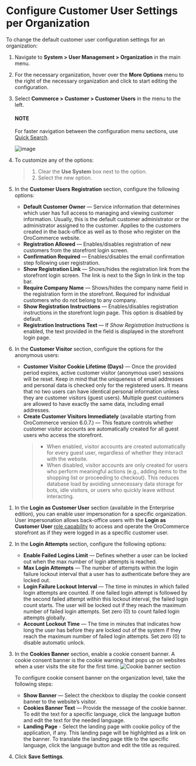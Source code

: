 <a id="system-user-mngm-organization-configuration-commerce-customers-customer-users"></a>

# Configure Customer User Settings per Organization

To change the default customer user configuration settings for an organization:

1. Navigate to **System > User Management > Organization** in the main menu.
2. For the necessary organization, hover over the <i class="fa fa-ellipsis-h fa-lg" aria-hidden="true"></i> **More Options** menu to the right of the necessary organization and click <i class="fas fa-cog" aria-hidden="true"></i> to start editing the configuration.
3. Select **Commerce > Customer > Customer Users** in the menu to the left.

   #### NOTE
   For faster navigation between the configuration menu sections, use [Quick Search](../../../../../configuration/quick-search.md#user-guide-system-configuration-quick-search).

   ![image](user/img/system/user_management/org_configuration/customers/CustomerUsersPerOrganization.png)
4. To customize any of the options:
   > 1. Clear the **Use System** box next to the option.
   > 2. Select the new option.
5. In the **Customer Users Registration** section, configure the following options:
   * **Default Customer Owner** — Service information that determines which user has full access to managing and viewing customer information. Usually, this is the default customer administrator or the administrator assigned to the customer. Applies to the customers created in the back-office as well as to those who register on the OroCommerce website.
   * **Registration Allowed** — Enables/disables registration of new customers from the storefront login screen.
   * **Confirmation Required** — Enables/disables the email confirmation step following user registration.
   * **Show Registration Link** — Shows/hides the registration link from the storefront login screen. The link is next to the Sign In link in the top bar.
   * **Require Company Name** — Shows/hides the company name field in the registration form in the storefront. Required for individual customers who do not belong to any company.
   * **Show Registration Instructions** — Enables/disables registration instructions in the storefront login page. This option is disabled by default.
   * **Registration Instructions Text** — If *Show Registration Instructions* is enabled, the text provided in the field is displayed in the storefront login page.
6. In the **Customer Visitor** section, configure the options for the anonymous users:
   * **Customer Visitor Cookie Lifetime (Days)** — Once the provided period expires, active customer visitor (anonymous user) sessions will be reset. Keep in mind that the uniqueness of email addresses and personal data is checked only for the registered users. It means that no two users can have identical personal information unless they are customer visitors (guest users). Multiple guest customers are allowed to have exactly the same data, including email addresses.
   * **Create Customer Visitors Immediately** (available starting from OroCommerce version 6.0.7.) — This feature controls whether customer visitor accounts are automatically created for all guest users who access the storefront.
     > * When enabled, visitor accounts are created automatically for every guest user, regardless of whether they interact with the website.
     > * When disabled, visitor accounts are only created for users who perform meaningful actions (e.g., adding items to the shopping list or proceeding to checkout). This reduces database load by avoiding unnecessary data storage for bots, idle visitors, or users who quickly leave without interacting.

<a id="organization-user-impersonation"></a>
1. In the **Login as Customer User** section (available in the Enterprise edition), you can enable user impersonation for a specific organization. User impersonation allows back-office users with the **Login as Customer User** [role capability](../../../../roles/admin-capabilities.md#admin-capabilities) to access and operate the OroCommerce storefront as if they were logged in as a specific customer user.
2. In the **Login Attempts** section, configure the following options:
   * **Enable Failed Logins Limit** — Defines whether a user can be locked out when the max number of login attempts is reached.
   * **Max Login Attempts** — The number of attempts within the login failure lockout interval that a user has to authenticate before they are locked out.
   * **Login Failure Lockout Interval** — The time in minutes in which failed login attempts are counted. If one failed login attempt is followed by the second failed attempt within this lockout interval, the failed login count starts. The user will be locked out if they reach the maximum number of failed login attempts. Set zero (0) to count failed login attempts globally.
   * **Account Lockout Time** — The time in minutes that indicates how long the user has before they are locked out of the system if they reach the maximum number of failed login attempts. Set zero (0) to disable automatic unlock.
3. In the **Cookies Banner** section, enable a cookie consent banner. A cookie consent banner is the cookie warning that pops up on websites when a user visits the site for the first time.
   ![Cookie banner section](user/img/system/user_management/org_configuration/customers/cookie-banner-organization.png)

   To configure cookie consent banner on the organization level, take the following steps:
   * **Show Banner** — Select the checkbox to display the cookie consent banner to the website’s visitor.
   * **Cookies Banner Text** — Provide the message of the cookie banner. To edit the text for a specific language, click the language button and edit the text for the needed language.
   * **Landing Page** - Select the landing page with cookie policy of the application, if any. This landing page will be highlighted as a link on the banner. To translate the landing page title to the specific language, click the language button and edit the title as required.
4. Click **Save Settings**.

<!-- fa-bars = fa-navicon -->
<!-- Ic Tiles is used as Set As Default in saved views, and as tiles in display layout options -->
<!-- IcPencil refers to Rename in Commerce and Inline Editing in CRM -->
<!-- Check mark in the square. -->
<!-- SortDesc is also used as drop-down arrow -->
<!-- A -->
<!-- B -->
<!-- C -->
<!-- D -->
<!-- E -->
<!-- F -->
<!-- G -->
<!-- H -->
<!-- I -->
<!-- L -->
<!-- M -->
<!-- P -->
<!-- R -->
<!-- S -->
<!-- T -->
<!-- U -->
<!-- Z -->
